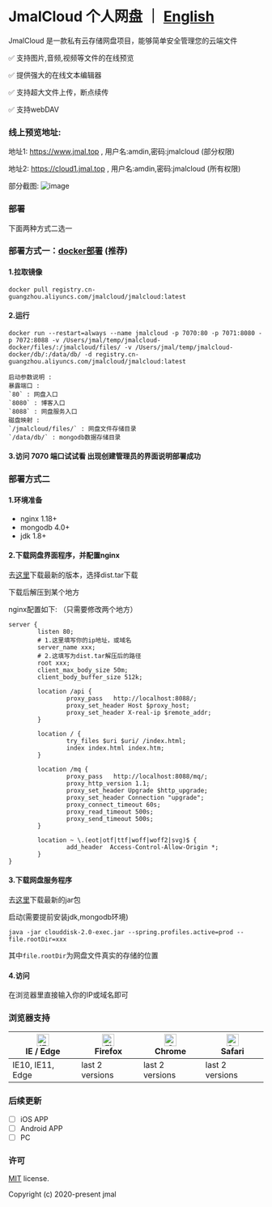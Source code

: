 # JmalCloud 个人网盘 ｜ [English](https://github.com/jamebal/jmal-cloud-view/blob/master/README_en_US.md)
JmalCloud 是一款私有云存储网盘项目，能够简单安全管理您的云端文件

✅ 支持图片,音频,视频等文件的在线预览

✅ 提供强大的在线文本编辑器

✅ 支持超大文件上传，断点续传

✅ 支持webDAV

### 线上预览地址: 
地址1: https://www.jmal.top , 用户名:amdin,密码:jmalcloud (部分权限)

地址2: https://cloud1.jmal.top , 用户名:amdin,密码:jmalcloud (所有权限)

部分截图:
![image](https://www.jmal.top/api/file/jmal/jmalcloud/releases/%E6%88%AA%E5%B1%8F%20139.png?shareKey=601b697575858bec45c457a3&o=preview)

### 部署
下面两种方式二选一
### 部署方式一：[docker部署](https://blog.jmal.top/s/docker-jmalcloud) (推荐)
#### 1.拉取镜像
`docker pull registry.cn-guangzhou.aliyuncs.com/jmalcloud/jmalcloud:latest`
#### 2.运行
`docker run --restart=always --name jmalcloud -p 7070:80 -p 7071:8080 -p 7072:8088 -v /Users/jmal/temp/jmalcloud-docker/files/:/jmalcloud/files/ -v /Users/jmal/temp/jmalcloud-docker/db/:/data/db/ -d registry.cn-guangzhou.aliyuncs.com/jmalcloud/jmalcloud:latest`
```
启动参数说明 : 
暴露端口 : 
`80` : 网盘入口
`8080` : 博客入口
`8088` : 网盘服务入口
磁盘映射 :
`/jmalcloud/files/` : 网盘文件存储目录
`/data/db/` : mongodb数据存储目录
```
#### 3.访问 7070 端口试试看 出现创建管理员的界面说明部署成功

### 部署方式二

#### 1.环境准备

- nginx 1.18+
- mongodb 4.0+
- jdk 1.8+

#### 2.下载网盘界面程序，并配置nginx

去[这里](https://github.com/jamebal/jmal-cloud-view/releases)下载最新的版本，选择dist.tar下载

下载后解压到某个地方

nginx配置如下: （只需要修改两个地方）

```nginx
server {
        listen 80;
        # 1.这里填写你的ip地址，或域名
        server_name xxx;
        # 2.这填写为dist.tar解压后的路径
        root xxx;
        client_max_body_size 50m;	
        client_body_buffer_size 512k;

        location /api {
                proxy_pass   http://localhost:8088/;
                proxy_set_header Host $proxy_host;
                proxy_set_header X-real-ip $remote_addr;
        }

        location / {
                try_files $uri $uri/ /index.html;
                index index.html index.htm;
        }

        location /mq {
                proxy_pass   http://localhost:8088/mq/;
                proxy_http_version 1.1;
                proxy_set_header Upgrade $http_upgrade;
                proxy_set_header Connection "upgrade";
                proxy_connect_timeout 60s;
                proxy_read_timeout 500s;
                proxy_send_timeout 500s;
        }

        location ~ \.(eot|otf|ttf|woff|woff2|svg)$ {
                add_header  Access-Control-Allow-Origin *;
        }
}
```

#### 3.下载网盘服务程序

去[这里](https://github.com/jamebal/jmal-cloud-server/releases)下载最新的jar包

启动(需要提前安装jdk,mongodb环境)

`java -jar clouddisk-2.0-exec.jar --spring.profiles.active=prod --file.rootDir=xxx`

 其中`file.rootDir`为网盘文件真实的存储的位置

#### 4.访问
在浏览器里直接输入你的IP或域名即可



### 浏览器支持

| [<img src="https://raw.githubusercontent.com/alrra/browser-logos/master/src/edge/edge_48x48.png" alt="IE / Edge" width="24px" height="24px" />](http://godban.github.io/browsers-support-badges/)</br>IE / Edge | [<img src="https://raw.githubusercontent.com/alrra/browser-logos/master/src/firefox/firefox_48x48.png" alt="Firefox" width="24px" height="24px" />](http://godban.github.io/browsers-support-badges/)</br>Firefox | [<img src="https://raw.githubusercontent.com/alrra/browser-logos/master/src/chrome/chrome_48x48.png" alt="Chrome" width="24px" height="24px" />](http://godban.github.io/browsers-support-badges/)</br>Chrome | [<img src="https://raw.githubusercontent.com/alrra/browser-logos/master/src/safari/safari_48x48.png" alt="Safari" width="24px" height="24px" />](http://godban.github.io/browsers-support-badges/)</br>Safari |
| --------- | --------- | --------- | --------- |
| IE10, IE11, Edge| last 2 versions| last 2 versions| last 2 versions

### 后续更新

- [ ] iOS APP
- [ ] Android APP
- [ ] PC

### 许可

[MIT](https://github.com/jamebal/jmal-cloud-view/blob/master/LICENSE) license.

Copyright (c) 2020-present jmal
